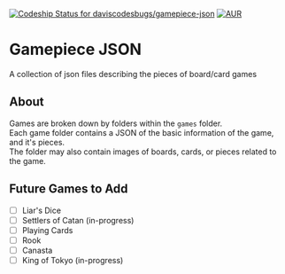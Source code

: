 [ ![Codeship Status for daviscodesbugs/gamepiece-json](https://img.shields.io/codeship/683282a0-7461-0134-4148-76a75a837005/master.svg?maxAge=2592000)]()
[![AUR](https://img.shields.io/aur/license/yaourt.svg?maxAge=2592000)]()

# Gamepiece JSON
A collection of json files describing the pieces of board/card games
## About
Games are broken down by folders within the `games` folder.  
Each game folder contains a JSON of the basic information of the game, and it's pieces.  
The folder may also contain images of boards, cards, or pieces related to the game.  

## Future Games to Add
 - [ ] Liar's Dice
 - [ ] Settlers of Catan (in-progress)
 - [ ] Playing Cards
 - [ ] Rook
 - [ ] Canasta
 - [ ] King of Tokyo (in-progress)
